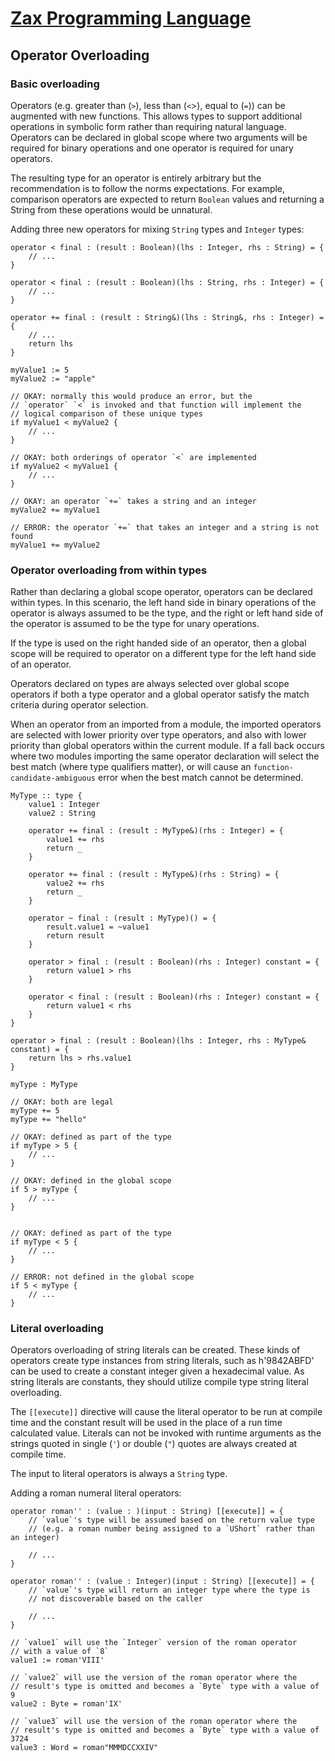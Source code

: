 
# [Zax Programming Language](index.md)

## Operator Overloading

### Basic overloading

Operators (e.g. greater than (`>`), less than (`<`>), equal to (`=`)) can be augmented with new functions. This allows types to support additional operations in symbolic form rather than requiring natural language. Operators can be declared in global scope where two arguments will be required for binary operations and one operator is required for unary operators.

The resulting type for an operator is entirely arbitrary but the recommendation is to follow the norms expectations. For example, comparison operators are expected to return `Boolean` values and returning a String from these operations would be unnatural.

Adding three new operators for mixing `String` types and `Integer` types:

````zax
operator < final : (result : Boolean)(lhs : Integer, rhs : String) = {
    // ...
}

operator < final : (result : Boolean)(lhs : String, rhs : Integer) = {
    // ...
}

operator += final : (result : String&)(lhs : String&, rhs : Integer) = {
    // ...
    return lhs
}

myValue1 := 5
myValue2 := "apple"

// OKAY: normally this would produce an error, but the
// `operator` `<` is invoked and that function will implement the
// logical comparison of these unique types
if myValue1 < myValue2 {
    // ...
}

// OKAY: both orderings of operator `<` are implemented
if myValue2 < myValue1 {
    // ...
}

// OKAY: an operator `+=` takes a string and an integer
myValue2 += myValue1

// ERROR: the operator `+=` that takes an integer and a string is not found
myValue1 += myValue2
````

### Operator overloading from within types

Rather than declaring a global scope operator, operators can be declared within types. In this scenario, the left hand side in binary operations of the operator is always assumed to be the type, and the right or left hand side of the operator is assumed to be the type for unary operations.

If the type is used on the right handed side of an operator, then a global scope will be required to operator on a different type for the left hand side of an operator.

Operators declared on types are always selected over global scope operators if both a type operator and a global operator satisfy the match criteria during operator selection.

When an operator from an imported from a module, the imported operators are selected with lower priority over type operators, and also with lower priority than global operators within the current module. If a fall back occurs where two modules importing the same operator declaration will select the best match (where type qualifiers matter), or will cause an `function-candidate-ambiguous` error when the best match cannot be determined.

````zax
MyType :: type {
    value1 : Integer
    value2 : String

    operator += final : (result : MyType&)(rhs : Integer) = {
        value1 += rhs
        return _
    }

    operator += final : (result : MyType&)(rhs : String) = {
        value2 += rhs
        return _
    }

    operator ~ final : (result : MyType)() = {
        result.value1 = ~value1
        return result
    }

    operator > final : (result : Boolean)(rhs : Integer) constant = {
        return value1 > rhs
    }

    operator < final : (result : Boolean)(rhs : Integer) constant = {
        return value1 < rhs
    }
}

operator > final : (result : Boolean)(lhs : Integer, rhs : MyType& constant) = {
    return lhs > rhs.value1
}

myType : MyType

// OKAY: both are legal
myType += 5
myType += "hello"

// OKAY: defined as part of the type
if myType > 5 {
    // ...
}

// OKAY: defined in the global scope
if 5 > myType {
    // ...
}


// OKAY: defined as part of the type
if myType < 5 {
    // ...
}

// ERROR: not defined in the global scope
if 5 < myType {
    // ...
}
````


### Literal overloading

Operators overloading of string literals can be created. These kinds of operators create type instances from string literals, such as h'9842ABFD' can be used to create a constant integer given a hexadecimal value. As string literals are constants, they should utilize compile type string literal overloading.

The `[[execute]]` directive will cause the literal operator to be run at compile time and the constant result will be used in the place of a run time calculated value. Literals can not be invoked with runtime arguments as the strings quoted in single (`'`) or double (`"`) quotes are always created at compile time.

The input to literal operators is always a `String` type.

Adding a roman numeral literal operators:

````zax
operator roman'' : (value : )(input : String) [[execute]] = {
    // `value`'s type will be assumed based on the return value type
    // (e.g. a roman number being assigned to a `UShort` rather than an integer)
    
    // ...
}

operator roman'' : (value : Integer)(input : String) [[execute]] = {
    // `value`'s type will return an integer type where the type is
    // not discoverable based on the caller
    
    // ...
}

// `value1` will use the `Integer` version of the roman operator
// with a value of `8`
value1 := roman'VIII'

// `value2` will use the version of the roman operator where the
// result's type is omitted and becomes a `Byte` type with a value of 9
value2 : Byte = roman'IX'

// `value3` will use the version of the roman operator where the
// result's type is omitted and becomes a `Byte` type with a value of 3724
value3 : Word = roman"MMMDCCXXIV"
````

